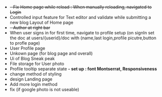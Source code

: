 - ~~- Fix Home page while reload : When manually reloading, navigated to Login~~
- Controlled input feature for Text editor and validate while submitting a new blog Layout of Home page
- ~~- Author at right bar~~
- When user signs in for first time, navigate to profile setup (on signIn set the doc at users/{userid}/doc with (name,last login,profile picutre,button to profle page)
- User Profile page
- Unkown page (for blog page and overall)
- Ui of Blog Sneak peak
- File storage for User photo
- Profile tooltip separate state
  **- set up : font Montserrat, Responsiveness**
- change method of styling
- design Landing page
- Add more login method
- fix (if google photo is not useable)
